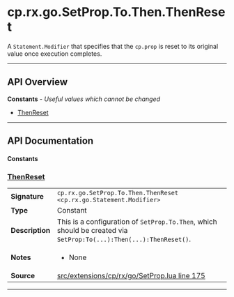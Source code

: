 # cp.rx.go.SetProp.To.Then.ThenReset

A `Statement.Modifier` that specifies that the `cp.prop` is reset to its original value once execution completes.

---

## API Overview
**Constants** - _Useful values which cannot be changed_
 * [ThenReset](#thenreset)


---

## API Documentation

#### Constants


### [ThenReset](#thenreset)

|                                             |                                                                                     |
| --------------------------------------------|-------------------------------------------------------------------------------------|
| **Signature**                               | `cp.rx.go.SetProp.To.Then.ThenReset <cp.rx.go.Statement.Modifier>`                                                                    |
| **Type**                                    | Constant                                                                     |
| **Description**                             | This is a configuration of `SetProp.To.Then`, which should be created via `SetProp:To(...):Then(...):ThenReset()`.                                                                     |
| **Notes**                                   | <ul><li>None</li></ul> |
| **Source**                                  | [src/extensions/cp/rx/go/SetProp.lua line 175](https://github.com/CommandPost/CommandPost/blob/develop/src/extensions/cp/rx/go/SetProp.lua#L175) |

---

